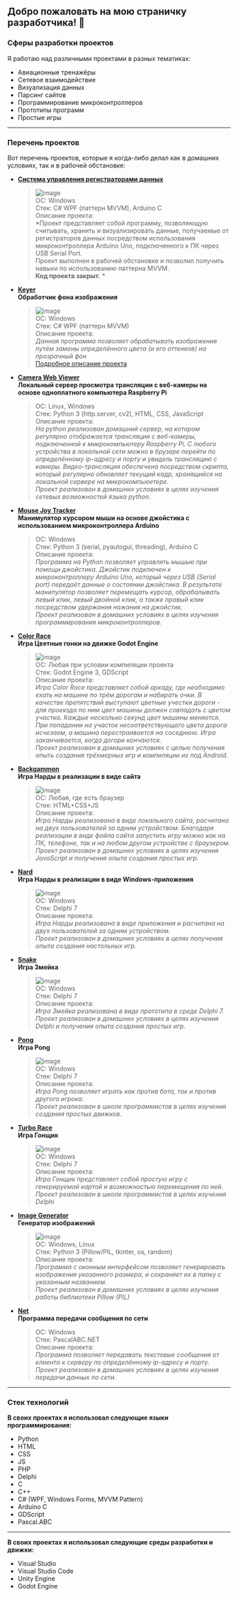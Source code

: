 ## Добро пожаловать на мою страничку разработчика! 👋

### Сферы разработки проектов
Я работаю над различными проектами в разных тематиках:
* Авиационные тренажёры
* Сетевое взаимодействие
* Визуализация данных
* Парсинг сайтов
* Программирование микроконтроллеров
* Прототипы программ
* Простые игры

---

### Перечень проектов
Вот перечень проектов, которые я когда-либо делал как в домашних условиях, так и в рабочей обстановке:

* **[Система управления регистраторами данных](https://github.com/raduma142/data-logger-management-system)**
  > ![image](https://github.com/raduma142/raduma142/assets/69161202/d40160df-00d4-418a-bb8e-6752b30406bd)\
  > ОС: Windows\
  > Стек: C# WPF (паттерн MVVM), Arduino C\
  > Описание проекта:\
  > *Проект представляет собой программу, позволяющую считывать, хранить и визуализировать данные, получаемые от регистраторов данных посредством использования микроконтроллера Arduino Uno, подключенного к ПК через USB Serial Port.\
  > Проект выполнен в рабочей обстановке и позволил получить навыки по использованию паттерна MVVM.\
  > **Код проекта закрыт.** *

* **[Keyer](https://github.com/raduma142/keyer)**\
**Обработчик фона изображения**
  > ![image](https://github.com/raduma142/raduma142/assets/69161202/c243e737-2a3d-4dea-823b-79233822f367)\
  > ОС: Windows\
  > Стек: C# WPF (паттерн MVVM)\
  > Описание проекта:\
  > *Данная программа позволяет обрабатывать изображения путём замены определённого цвета (и его оттенков) на прозрачный фон*\
  > [Подробное описание проекта](https://github.com/raduma142/keyer/blob/main/%D0%98%D0%BD%D1%81%D1%82%D1%80%D1%83%D0%BA%D1%86%D0%B8%D1%8F%20Keyer.pdf)

* **[Camera Web Viewer](https://github.com/raduma142/camera-web-viewer)**\
**Локальный сервер просмотра трансляции с веб-камеры на основе одноплатного компьютера Raspberry Pi**
  > ОС: Linux, Windows\
  > Стек: Python 3 (http.server, cv2), HTML, CSS, JavaScript\
  > Описание проекта:\
  > *На python реализован домашний сервер, на котором регулярно отображается трансляция с веб-камеры, подключенной к микрокомпьютеру Raspberry Pi.
С любого устройства в локальной сети можно в брузере перейти по определённому ip-адресу и порту и увидель трансляцию с камеры.
Видео-трансляция обеспечена посредством скрипта, который регулярно обновляет текущий кадр, хранящийся на локальной сервере на микрокомпьюетере.\
Проект реализован в домашних условиях в целях изучения сетевых возможностей языка python.*

* **[Mouse Joy Tracker](https://github.com/raduma142/mouse-joy-tracker)**\
**Манимулятор курсором мыши на основе джойстика с использованием микроконтроллера Arduino**
  > ОС: Windows\
  > Стек: Python 3 (serial, pyautogui, threading), Arduino C\
  > Описание проекта:\
  > *Программа на Python позволяет управлять мышью при помощи джойстика. Джойстик подключен к микроконтроллеру Arduino Uno, который через USB (Serial port) передаёт данные о состоянии джойстика. В результате манипулятор позволяет перемещать курсор, обрабалывать левый клик, левый двойной клик, а также правый клик посредством удержания нажания на джойстик.\
  > Проект реализован в домашних условиях в целях изучения программирования микроконтроллеров.*

* **[Color Race](https://github.com/raduma142/color-race)**\
**Игра Цветные гонки на движке Godot Engine**
  > ![image](https://github.com/raduma142/raduma142/assets/69161202/8fc2bd37-707e-47fd-8565-c1c4edef49be)\
  > ОС: Любая при условии компиляции проекта\
  > Стек: Godot Engine 3, GDScript\
  > Описание проекта:\
  > *Игра Color Race представляет собой аркаду, где необходимо ехать на машине по трём дорогам и набирать очки. В качестве препятствий выступают цветные учестки дороги - для проекзда по ним цвет машины должен совпадать с цветом участка. Каждые несколько секунд цвет машины меняется. При попадании на участок несоответствующего цвета дорога исчезаем, а машина перестраивается на соседнюю. Игра заканчивается, когда догори кончаются.\
  > Проект реализован в домашних условиях с целью получения опыть создания трёхмерных игр и компиляции их под Android.*

* **[Backgammon](https://github.com/raduma142/backgammon)**\
**Игра Нарды в реализации в виде сайта**
  > ![image](https://github.com/raduma142/raduma142/assets/69161202/5c8571cc-1112-4922-9b58-8b6c47cbfd3c)\
  > ОС: Любая, где есть браузер\
  > Стек: HTML+CSS+JS\
  > Описание проекта:\
  > *Игра Нарды реализована в виде локального сайта, расчитана на двух пользователей за одним устройством. Благодаря реализации в виде файла сайта запустить игру можно как на ПК, телефоне, так и на любом другом устройстве с браузером.\
  > Проект реализован в домашних условиях в целях изучения JavaScript и получения опыта создания простых игр.*

* **[Nard](https://github.com/raduma142/nard)**\
**Игра Нарды в реализации в виде Windows-приложения**
  > ![image](https://github.com/raduma142/raduma142/assets/69161202/796b354f-c05b-4e27-8d57-9bdb3f2b15b4)\
  > ОС: Windows\
  > Стек: Delphi 7\
  > Описание проекта:\
  > *Игра Нарды реализована в виде приложения и расчитана на двух пользователей за одним устройством.\
  > Проект реализован в домашних условиях в целях получения опыта создания настольных игр.*

* **[Snake](https://github.com/raduma142/snake)**\
**Игра Змейка**
  > ![image](https://github.com/raduma142/raduma142/assets/69161202/8b22afcd-7922-4e85-8cef-24aefe5e5ef3)\
  > ОС: Windows\
  > Стек: Delphi 7\
  > Описание проекта:\
  > *Игра Змейка реализована в виде прототипа в среде Delphi 7.\
  > Проект реализован в домашних условиях в целях изучения Delphi и получения опыта создания простых игр.*

* **[Pong](https://github.com/raduma142/pong-game)**\
**Игра Pong**
  > ![image](https://github.com/raduma142/raduma142/assets/69161202/78af556e-14be-466b-9966-450f8d9e904b)\
  > ОС: Windows\
  > Стек: Delphi 7\
  > Описание проекта:\
  > *Игра Pong позволяет играть как против бота, так и против другого игрока.\
  > Проект реализован в школе программистов в целях изучения создания простых движков.*

* **[Turbo Race](https://github.com/raduma142/turbo-race)**\
**Игра Гонщик**
  > ![image](https://github.com/raduma142/raduma142/assets/69161202/21f30bcc-b6a5-4613-a0e8-ef410b281bd9)\
  > ОС: Windows\
  > Стек: Delphi 7\
  > Описание проекта:\
  > *Игра Гонщик представляет собой простую игру с генерируемой картой и возможностью перемещения по ней.\
  > Проект реализован в школе программистов в целях изучения Delphi*

* **[Image Generator](https://github.com/raduma142/image-generator)**\
**Генератор изображений**
  > ![image](https://github.com/raduma142/raduma142/assets/69161202/c3b66a43-f9b6-4c27-b62b-a802216aeb04)\
  > ОС: Windows, Linux\
  > Стек: Python 3 (Pillow/PIL, tkinter, os, random)\
  > Описание проекта:\
  > *Программа с оконным интерфейсом позволяет генерировать изображения указанного размера, и сохраняет их в папку с указанным названием.\
  > Проект реализован в домашних условиях в целях изучения работы библиотеки Pillow (PIL)*

* **[Net](https://github.com/raduma142/net)**\
**Программа передачи сообщения по сети**
  > ОС: Windows\
  > Стек: PascalABC.NET\
  > Описание проекта:\
  > *Программа позволяет передавать текстовые сообщения от клиента к серверу по определённому ip-адресу и порту.\
  > Проект реализован в домашних условиях в целях изучения передачи данных по сети.*

---

### Стек технологий
**В своих проектах я использовал следующие языки программирования:**
* Python
* HTML
* CSS
* JS
* PHP
* Delphi
* C
* C++
* C# (WPF, Windows Forms, MVVM Pattern)
* Arduino C
* GDScript
* Pascal.ABC

---

**В своих проектах я использовал следующие среды разработки и движки:**
* Visual Studio
* Visual Studio Code
* Unity Engine
* Godot Engine
